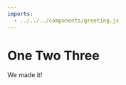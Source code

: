 ```yaml
---
imports:
  - ../../../components/greeting.js
---
```


# One Two Three

We made it!

<x-greeting></x-greeting>